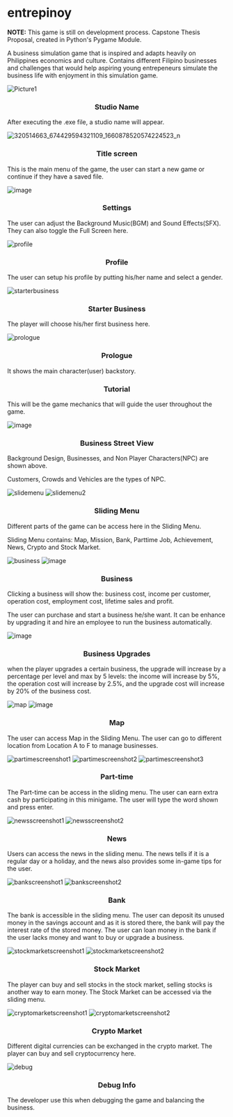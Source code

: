 # entrepinoy
<b>NOTE:</b> This game is still on development process.
Capstone Thesis Proposal, created in Python's Pygame Module.

<p>A business simulation game that is inspired and adapts heavily on Philippines economics and culture. Contains different Filipino businesses and challenges that would help aspiring young entrepeneurs simulate the business life with enjoyment in this simulation game.</p>


![Picture1](https://user-images.githubusercontent.com/120929317/208298323-a7c25f45-d3bb-4137-88cd-22c23073828d.png)
<h3 align="center">Studio Name</h3>
<p>After executing the .exe file, a studio name will appear.</p>



![320514663_674429594321109_1660878520574224523_n](https://user-images.githubusercontent.com/120929317/209428955-7c601815-2462-4250-bba8-f96855a09a42.png)
<h3 align="center">Title screen</h3>
This is the main menu of the game, the user can start a new game or continue if they have a saved file.



![image](https://user-images.githubusercontent.com/120929317/208298182-fc9b6852-2f4b-4790-a05c-99955721b0fc.png)
<h3 align="center">Settings</h3>
<p>The user can adjust the Background Music(BGM) and Sound Effects(SFX). They can also toggle the Full Screen here.</p>



![profile](https://user-images.githubusercontent.com/120929317/209429919-af575e88-18b7-4143-8592-cddf3b1d816d.png)
<h3 align="center">Profile</h3>
<p>The user can setup his profile by putting his/her name and select a gender.</p>



![starterbusiness](https://user-images.githubusercontent.com/120929317/209430050-64449a61-fd66-4168-86cc-f3511c371ef7.png)
<h3 align="center">Starter Business</h3>
<p>The player will choose his/her first business here.</p>



![prologue](https://user-images.githubusercontent.com/120929317/209430130-b52514b3-61be-499a-8a89-362c3cac5e75.png)
<h3 align="center">Prologue</h3>
<p>It shows the main character(user) backstory.</p>



<h3 align="center">Tutorial</h3>
<p> This will be the game mechanics that will guide the user throughout the game. </p>



![image](https://user-images.githubusercontent.com/120929317/208300187-c13e03c6-6eeb-46a5-8e79-540820bd4372.png)
<h3 align="center">Business Street View</h3>
<p>Background Design, Businesses, and Non Player Characters(NPC) are shown above.</p>
<p>Customers, Crowds and Vehicles are the types of NPC. </p>



![slidemenu](https://user-images.githubusercontent.com/120929317/208300787-09f4b92f-0d4a-4d57-8b87-650e9230dd32.png)
![slidemenu2](https://user-images.githubusercontent.com/120929317/208301005-0d29949a-a283-4fe3-befc-c1fcbf4b259c.png)
<h3 align="center">Sliding Menu</h3>
<p>Different parts of the game can be access here in the Sliding Menu.</p>
<p>Sliding Menu contains: Map, Mission, Bank, Parttime Job, Achievement, News, Crypto and Stock Market. </p>



![business](https://user-images.githubusercontent.com/120929317/208301744-0b47248b-b7a4-40c9-9ebc-564c6c2b1fd0.png)
![image](https://user-images.githubusercontent.com/120929317/208301825-2ee7aeb4-5191-461c-bdd1-c79947a7b613.png)
<h3 align="center">Business</h3>
<p>Clicking a business will show the: business cost, income per customer, operation cost, employment cost, lifetime sales and profit.</p>
<p> The user can purchase and start a business he/she want. It can be enhance by upgrading it and hire an employee to run the business automatically.</p>



![image](https://user-images.githubusercontent.com/120929317/208302762-2bbb42bd-9d5a-43ca-8f08-7bff4a2b107d.png)
<h3 align="center">Business Upgrades</h3>
<p>when the player upgrades a certain business, the upgrade will increase by a percentage per level and max by 5 levels: the income will increase by 5%, the operation cost will increase by 2.5%, and the upgrade cost will increase by 20% of the business cost. </p>



![map](https://user-images.githubusercontent.com/120929317/208303322-684a213e-60c0-4625-8a28-dcf753387d9f.png)
![image](https://user-images.githubusercontent.com/120929317/208303363-a5a803e7-514c-4709-88fa-2ac4ed267466.png)
<h3 align="center">Map</h3>
<p> The user can access Map in the Sliding Menu. The user can go to different location from Location A to F to manage businesses. </p>




![partimescreenshot1](https://user-images.githubusercontent.com/120929317/209551565-d0e12eab-1c6d-48aa-9840-f4535a9623b5.png)
![partimescreenshot2](https://user-images.githubusercontent.com/120929317/209551572-9b09b498-f6bb-468b-ac4b-285e1f532cb0.png)
![partimescreenshot3](https://user-images.githubusercontent.com/120929317/209551579-3e9faf82-188b-428f-933c-9b08728550a4.png)
<h3 align="center">Part-time</h3>
<p>The Part-time can be access in the sliding menu. The user can earn extra cash by participating in this minigame. The user will type the word shown and press enter.</p>



![newsscreenshot1](https://user-images.githubusercontent.com/120929317/209676758-bc4e62ea-65b8-4558-a4aa-e8ef7c0d52f5.png)
![newsscreenshot2](https://user-images.githubusercontent.com/120929317/209676766-b1706d0c-4acc-40c3-bf32-e768ccaa1e39.png)
<h3 align="center">News</h3>
<p>Users can access the news in the sliding menu. The news tells if it is a regular day or a holiday, and the news also provides some in-game tips for the user.</p>



![bankscreenshot1](https://user-images.githubusercontent.com/120929317/209551741-3484406b-47f0-42a7-8e16-f0e0d2c693b2.png)
![bankscreenshot2](https://user-images.githubusercontent.com/120929317/209551752-d9013950-e29c-446e-a5ec-a02a586cc8d1.png)
<h3 align="center">Bank</h3>
<p>The bank is accessible in the sliding menu. The user can deposit its unused money in the savings account and as it is stored there, the bank will pay the interest rate of the stored money. The user can loan money in the bank if the user lacks money and want to buy or upgrade a business.</p>



![stockmarketscreenshot1](https://user-images.githubusercontent.com/120929317/209676910-39f584c7-a34f-49e8-8407-c6e6c6326355.png)
![stockmarketscreenshot2](https://user-images.githubusercontent.com/120929317/209676929-20a5a038-9e69-44c0-8800-e615cffd8ce1.png)
<h3 align="center">Stock Market</h3>
<p>The player can buy and sell stocks in the stock market, selling stocks is another way to earn money. The Stock Market can be accessed via the sliding menu. </p>



![cryptomarketscreenshot1](https://user-images.githubusercontent.com/120929317/209677053-e19f0031-3b88-4fcc-b5c9-ac90c149faad.png)
![cryptomarketscreenshot2](https://user-images.githubusercontent.com/120929317/209677062-eb011685-2db3-457f-8215-ac5ef18b6d93.png)
<h3 align="center">Crypto Market</h3>
<p>Different digital currencies can be exchanged in the crypto market. The player can buy and sell cryptocurrency here.</p>



![debug](https://user-images.githubusercontent.com/120929317/208303647-0630fa82-66ef-4e36-aa6a-1934cef76531.png)
<h3 align="center">Debug Info</h3>
<p>The developer use this when debugging the game and balancing the business.</p>
